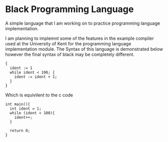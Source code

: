 # Black Programming Language
A simple language that I am working on to practice programming language implementation.

I am planning to implemnt some of the features in the example compiler used at the 
University of Kent for the programming language implementation module.  The Syntax 
of this language is demonstrated below however the final syntax of black may be 
completely different. 
```
{
  ident := 1
  while ident < 100; {
    ident := ident + 1;
  }
}
```

Which is equivilent to the c code
```
int main(){
  int ident = 1;
  while (ident < 100){
    ident++;
  }
  
  return 0;
}
```
